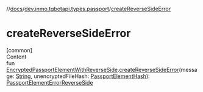 //[docs](../../index.md)/[dev.inmo.tgbotapi.types.passport](index.md)/[createReverseSideError](create-reverse-side-error.md)



# createReverseSideError  
[common]  
Content  
fun [EncryptedPassportElementWithReverseSide](../dev.inmo.tgbotapi.types.passport.encrypted.abstracts/-encrypted-passport-element-with-reverse-side/index.md).[createReverseSideError](create-reverse-side-error.md)(message: [String](https://kotlinlang.org/api/latest/jvm/stdlib/kotlin/-string/index.html), unencryptedFileHash: [PassportElementHash](../dev.inmo.tgbotapi.types.passport.encrypted.abstracts/index.md#%5Bdev.inmo.tgbotapi.types.passport.encrypted.abstracts%2FPassportElementHash%2F%2F%2FPointingToDeclaration%2F%5D%2FClasslikes%2F625018081)): [PassportElementErrorReverseSide](-passport-element-error-reverse-side/index.md)  




